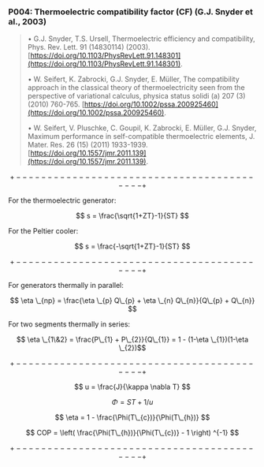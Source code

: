 ### P004: Thermoelectric compatibility factor (CF) (G.J. Snyder et al., 2003)

> &bull; G.J. Snyder, T.S. Ursell, Thermoelectric efficiency and compatibility, Phys. Rev. Lett. 91 (14830114) (2003). [https://doi.org/10.1103/PhysRevLett.91.148301](https://doi.org/10.1103/PhysRevLett.91.148301).
> 
> &bull; W. Seifert, K. Zabrocki, G.J. Snyder, E. Müller, The compatibility approach in the classical theory of thermoelectricity seen from the perspective of variational calculus, physica status solidi (a) 207 (3) (2010) 760-765. [https://doi.org/10.1002/pssa.200925460](https://doi.org/10.1002/pssa.200925460).
> 
> &bull; W. Seifert, V. Pluschke, C. Goupil, K. Zabrocki, E. Müller, G.J. Snyder, Maximum performance in self-compatible thermoelectric elements, J. Mater. Res. 26 (15) (2011) 1933-1939. [https://doi.org/10.1557/jmr.2011.139](https://doi.org/10.1557/jmr.2011.139).
> 

$$ $$

$$ +------------------------------------------+ $$

For the thermoelectric generator:

$$ s = \frac{\sqrt{1+ZT}-1}{ST} $$

For the Peltier cooler:

$$ s = \frac{-\sqrt{1+ZT}-1}{ST} $$

$$ +------------------------------------------+ $$

For generators thermally in parallel:

$$ \eta \_{np} = \frac{\eta \_{p} Q\_{p} + \eta \_{n} Q\_{n}}{Q\_{p} + Q\_{n}} $$

For two segments thermally in series:

$$ \eta \_{1\&2} = \frac{P\_{1} + P\_{2}}{Q\_{1}} = 1 - (1-\eta \_{1})(1-\eta \_{2})$$

$$ +------------------------------------------+ $$

$$ u = \frac{J}{\kappa \nabla T} $$

$$ \Phi = ST+1/u $$

$$ \eta = 1 - \frac{\Phi(T\_{c})}{\Phi(T\_{h})} $$

$$ COP = \left( \frac{\Phi(T\_{h})}{\Phi(T\_{c})} - 1 \right) ^{-1} $$

$$ +------------------------------------------+ $$